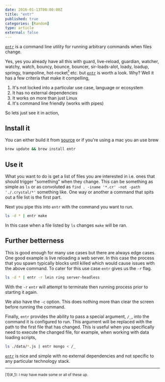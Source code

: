 ---date: 2016-01-13T00:00:00Ztitle: "entr"published: truecategories: [Random]type: articleexternal: false---[`entr`](http://entrproject.org/) is a command line utility for running arbitrary commands when files change.Yes, yes you already have all this with guard, live-reload, guardian, watcher, watchy, watch, bouncy, bounce, bouncer, sir-loads-alot, loady, loadup, springy, trampoline, hot-rocket<a name="_1"></a>[<sup>1</sup>](#1) etc. but [`entr`](http://entrproject.org/) is worth a look.  Why?  Well it has a few criteria that make it compelling,1. It's not locked into a particular use case, language or ecosystem2. It has no external dependencies3. It works on more than just Linux4. It's command line friendly (works with pipes)So lets just see it in action,## Install itYou can either build it from [source](https://bitbucket.org/eradman/entr/) or if you're using a mac you an use brew```bashbrew update && brew install entr```## Use itWhat you want to do is get a list of files you are interested in i.e. ones that should trigger "something" when they change.  This can be something as simple as `ls` or as convoluted as `find . -iname '*.cr' -not -path './.crystal/*'` something like.  One way or another a command that spits out a file list is the first part.Next you pipe this into `entr` with the command you want to run.```bashls -d * | entr make```In this case when a file listed by `ls` changes `make` will be ran.## Further betternessThis is good enough for many use cases but there are always edge cases.  One good example is live reloading a web server.  In this case the process that you spawn typically blocks until killed which would cause issues with the above command.  To cater for this use case `entr` gives us the `-r` flag.```bashls -d * | entr -r lein ring server-headless```With the `-r` `entr` will attempt to terminate then running process prior to starting it again.We also have the `-c` option.  This does nothing more than clear the screen before running the command.Finally, `entr` provides the ability to pass a special argument, `/_`, into the command it is configured to run.  This argument will be replaced with the path to the first file that has changed.  This is useful when you specifically need to execute the changed file, for example, when working with data loading scripts,```bashls ./data/*.js | entr mongo < /_```[`entr`](http://entrproject.org/) is nice and simple with no external dependencies and not specific to any particular technology stack.  <hr/><sup><a name="1"></a>[1](#_1): I may have made some or all of these up.</sup>